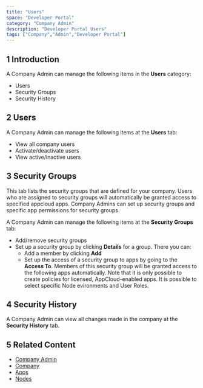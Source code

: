 ```yaml
---
title: "Users"
space: "Developer Portal"
category: "Company Admin"
description: "Developer Portal Users"
tags: ["Company","Admin","Developer Portal"]
---
```


## 1 Introduction

A Company Admin can manage the following items in the **Users** category:

* Users
* Security Groups
* Security History

## 2 Users

A Company Admin can manage the following items at the **Users** tab:

* View all company users
* Activate/deactivate users
* View active/inactive users

## 3 Security Groups

This tab lists the security groups that are defined for your company. Users who are assigned to security groups will automatically be granted access to specified appcloud apps. Company Admins can set up security groups and specific app permissions for security groups.

A Company Admin can manage the following items at the **Security Groups** tab:

*   Add/remove security groups
*   Set up a security group by clicking **Details** for a group. There you can:
    * Add a member by clicking **Add**
    * Set up the access of a security group to apps by going to the **Access To**. Members of this security group will be granted access to the following apps automatically. Note that it is only possible to create policies for licensed, AppCloud-enabled apps. It is possible to select specific Node evironments and User Roles.

## 4 Security History

A Company Admin can view all changes made in the company at the **Security History** tab.

## 5 Related Content

* [Company Admin](index)
* [Company](company)
* [Apps](apps)
* [Nodes](nodes)
